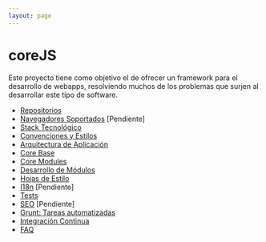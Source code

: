 ```yaml
---
layout: page
---
```


coreJS
======

Este proyecto tiene como objetivo el de ofrecer un framework para el desarrollo de webapps, resolviendo muchos de los problemas que surjen al desarrollar este tipo de software.

* [Repositorios](repositorios)
* [Navegadores Soportados](navegadores_soportados) [Pendiente]
* [Stack Tecnológico](stack_tecnologico)
* [Convenciones y Estilos](convenciones_y_estilos)
* [Arquitectura de Aplicación](arquitectura_de_aplicacion)
* [Core Base](core_base)
* [Core Modules](core_modules)
* [Desarrollo de Módulos](desarrollo_de_modulos)
* [Hojas de Estilo](hojas_de_estilo)
* [I18n](i18n) [Pendiente]
* [Tests](tests)
* [SEO](seo) [Pendiente]
* [Grunt: Tareas automatizadas](grunt_tareas_automatizadas)
* [Integración Continua](integracion_continua)
* [FAQ](faq)


